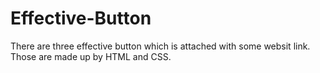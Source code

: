 # Effective-Button

There are three effective button which is attached with some websit link. Those are made up by HTML and CSS.
